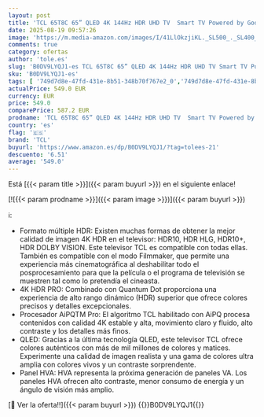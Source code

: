 ```yaml
---
layout: post
title: 'TCL 65T8C 65” QLED 4K 144Hz HDR UHD TV  Smart TV Powered by Google TV  Dolby Vision & Atmos  144Hz Motion Clarity Pro  FreeSync  Onkyo 2.1 Sound  Voice Control  Compatible with Google Assistant Cast '
date: 2025-08-19 09:57:26
image: 'https://m.media-amazon.com/images/I/41LlOkzjiKL._SL500_._SL400_.jpg'
comments: true
category: ofertas
author: 'tole.es'
slug: 'B0DV9LYQJ1-es TCL 65T8C 65” QLED 4K 144Hz HDR UHD TV Smart TV Powered by...'
sku: 'B0DV9LYQJ1-es'
tags: [ '749d7d8e-47fd-431e-8b51-348b70f767e2_0','749d7d8e-47fd-431e-8b51-348b70f767e2_8501','Arborist Merchandising Root','CML-Tech','Electrónica','Gaming & Entertainment','Self Service','Special Features Stores','TV, vídeo y home cinema','Televisores','smart','tcl','tv','🇪🇸', ]
actualPrice: 549.0 EUR
currency: EUR
price: 549.0
comparePrice: 587.2 EUR
prodname: 'TCL 65T8C 65” QLED 4K 144Hz HDR UHD TV  Smart TV Powered by Google TV  Dolby Vision & Atmos  144Hz Motion Clarity Pro  FreeSync  Onkyo 2.1 Sound  Voice Control  Compatible with Google Assistant Cast '
country: 'es'
flag: '🇪🇸'
brand: 'TCL'
buyurl: 'https://www.amazon.es/dp/B0DV9LYQJ1/?tag=tolees-21'
descuento: '6.51'
average: '549.0'
---
```


Está [{{< param title >}}]({{< param buyurl >}}) en el siguiente enlace!

[![{{< param prodname >}}]({{< param image >}})]({{< param buyurl >}})

ℹ️:

- Formato múltiple HDR: Existen muchas formas de obtener la mejor calidad de imagen 4K HDR en el televisor: HDR10, HDR HLG, HDR10+, HDR DOLBY VISION. Este televisor TCL es compatible con todas ellas. También es compatible con el modo Filmmaker, que permite una experiencia más cinematográfica al deshabilitar todo el posprocesamiento para que la película o el programa de televisión se muestren tal como lo pretendía el cineasta.
- 4K HDR PRO: Combinado con Quantum Dot proporciona una experiencia de alto rango dinámico (HDR) superior que ofrece colores precisos y detalles excepcionales.
- Procesador AiPQTM Pro: El algoritmo TCL habilitado con AiPQ procesa contenidos con calidad 4K estable y alta, movimiento claro y fluido, alto contraste y los detalles más finos.
- QLED: Gracias a la última tecnología QLED, este televisor TCL ofrece colores auténticos con más de mil millones de colores y matices. Experimente una calidad de imagen realista y una gama de colores ultra amplia con colores vivos y un contraste sorprendente.
- Panel HVA: HVA representa la próxima generación de paneles VA. Los paneles HVA ofrecen alto contraste, menor consumo de energía y un ángulo de visión más amplio.

[🛒 Ver la oferta!!]({{< param buyurl >}})
{{<world>}}B0DV9LYQJ1{{</world>}}
